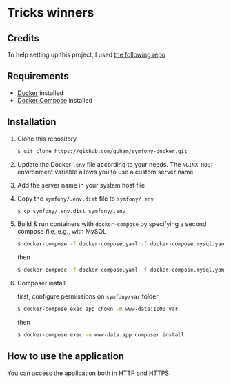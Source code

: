 # Tricks winners

## Credits
To help setting up this project, I used [the following repo](https://github.com/guham/symfony-docker) 

##  Requirements

- [Docker](https://docs.docker.com/engine/installation/) installed
- [Docker Compose](https://docs.docker.com/compose/install/) installed

## Installation

1. Clone this repository
    ```bash
    $ git clone https://github.com/guham/symfony-docker.git
    ```
2. Update the Docker `.env` file according to your needs. The `NGINX_HOST` environment variable allows you to use a custom server name

3. Add the server name in your system host file

4. Copy the `symfony/.env.dist` file to `symfony/.env`
    ```bash
    $ cp symfony/.env.dist symfony/.env
    ```

5. Build & run containers with `docker-compose` by specifying a second compose file, e.g., with MySQL 
    ```bash
    $ docker-compose -f docker-compose.yaml -f docker-compose.mysql.yaml build
    ```
    then
    ```bash
    $ docker-compose -f docker-compose.yaml -f docker-compose.mysql.yaml up -d
    ```
   

6. Composer install

    first, configure permissions on `symfony/var` folder
    ```bash
    $ docker-compose exec app chown -R www-data:1000 var
    ```
    then
    ```bash
    $ docker-compose exec -u www-data app composer install
    ```

## How to use the application

You can access the application both in HTTP and HTTPS:

